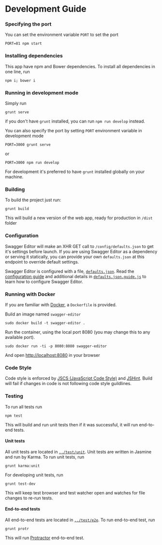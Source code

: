 # Development Guide

### Specifying the port

You can set the environment variable `PORT` to set the port

```shell
PORT=81 npm start
```


### Installing dependencies
This app have npm and Bower dependencies. To install all dependencies in one line, run
```shell
npm i; bower i
```

### Running in development mode
Simply run
```shell
grunt serve
```
if you don't have `grunt` installed, you can run `npm run develop` instead.

You can also specify the port by setting `PORT` environment variable in development mode

```shell
PORT=3000 grunt serve
```

or

```shell
PORT=3000 npm run develop
```

For development it's preferred to have `grunt` installed globally on your machine.  

### Building
To build the project just run:

```shell
grunt build
```
This will build a new version of the web app, ready for production in `/dist` folder

###  Configuration
Swagger Editor will make an XHR GET call to `/config/defaults.json` to get it's settings before launch. If you are using Swagger Editor as a dependency or serving it statically, you can provide your own `defaults.json` at this endpoint to override default settings.

Swagger Editor is configured with a file, [`defaults.json`](../app/config/defaults.json).
Read the [configuration guide](./config.md) and additional details 
in [`defaults.json.guide.js`](../app/config/defaults.json.guide.js)
to learn how to configure Swagger Editor.


### Running with Docker
If you are familiar with [Docker](https://www.docker.com/), a `Dockerfile` is
provided.

Build an image named `swagger-editor`
```shell
sudo docker build -t swagger-editor .
```

Run the container, using the local port 8080 (you may change this to any available
port).
```shell
sudo docker run -ti -p 8080:8080 swagger-editor
```
And open [http://localhost:8080](http://localhost:8080) in your browser

### Code Style
Code style is enforced by [JSCS (JavaScript Code Style)](https://github.com/jscs-dev/node-jscs) and [JSHint](http://jshint.com/). Build will fail if changes in code is not following code style guildlines.

### Testing
To run all tests run

```shell
npm test
```

This will build and run unit tests then if it was successful, it will run  end-to-end tests.

#### Unit tests
All unit tests are located in [`../test/unit`](../test/unit). Unit tests are written in Jasmine and run by Karma. To run unit tests, run

```shell
grunt karma:unit
```

For developing unit tests, run
```shell
grunt test-dev
```
This will keep test browser and test watcher open and watches for file changes to re-run tests.

#### End-to-end tests
All end-to-end tests are located in [`../test/e2e`](../test/e2e). To run end-to-end test, run

```shell
grunt protr
```
This will run [Protractor](http://angular.github.io/protractor/#/) end-to-end test.
